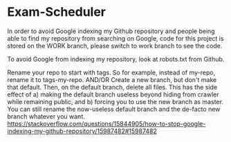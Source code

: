 # Exam-Scheduler

In order to avoid Google indexing my Github repository and people being able to find my repository from searching on Google, code for this project is stored on the WORK branch, please switch to work branch to see the code.

To avoid Google from indexing my repository, look at robots.txt from Github.

Rename your repo to start with tags. So for example, instead of my-repo, rename it to tags-my-repo. AND/OR
Create a new branch, but don't make that default. Then, on the default branch, delete all files. This has the side effect of a) making the default branch useless beyond hiding from crawler while remaining public, and b) forcing you to use the new branch as master. You can still rename the now-useless default branch and the de-facto new branch whatever you want.
https://stackoverflow.com/questions/15844905/how-to-stop-google-indexing-my-github-repository/15987482#15987482
